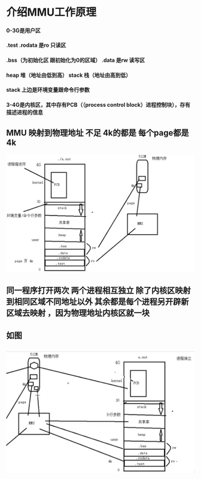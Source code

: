 # 介绍MMU工作原理


#### 0-3G是用户区
#### .test  .rodata 是ro 只读区
#### .bss（为初始化区 跟初始化为0的区域）   .data  是rw  读写区
#### heap 堆（地址由低到高）  stack 栈（地址由高到低）
#### stack 上边是环境变量跟命令行参数
#### 3-4G是内核区，其中存有PCB（（process control block）进程控制块），存有描述进程的信息


## MMU 映射到物理地址 不足 4k的都是 每个page都是4k


![MMU](https://github.com/DDDDarcy/CPPAdvancedStudy/blob/main/lesson1/mmu.jpg)

##
##
##
## 同一程序打开两次 两个进程相互独立 除了内核区映射到相同区域不同地址以外 其余都是每个进程另开辟新区域去映射 ，因为物理地址内核区就一块
## 如图
## 

![MMU](https://github.com/DDDDarcy/CPPAdvancedStudy/blob/main/lesson1/mmu2.jpg)

